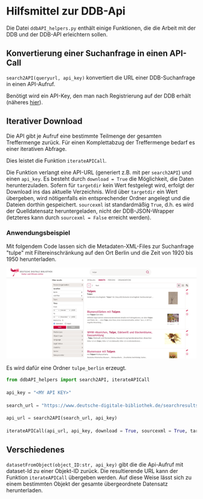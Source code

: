# Hilfsmittel zur DDB-Api

Die Datei `ddbAPI_helpers.py` enthält einige Funktionen, die die Arbeit mit der DDB und der DDB-API erleichtern sollen.

## Konvertierung einer Suchanfrage in einen API-Call

`search2API(queryurl, api_key)` konvertiert die URL einer DDB-Suchanfrage in einen API-Aufruf.

Benötigt wird ein API-Key, den man nach Registrierung auf der DDB erhält (näheres [hier](https://labs.deutsche-digitale-bibliothek.de/app/ddbapi/)).

## Iterativer Download

Die API gibt je Aufruf eine bestimmte Teilmenge der gesamten Treffermenge zurück.
Für einen Komplettabzug der Treffermenge bedarf es einer iterativen Abfrage.

Dies leistet die Funktion `iterateAPICall`.

Die Funktion verlangt eine API-URL (generiert z.B. mit per `search2API`) und einen `api_key`.
Es besteht durch `download = True` die Möglichkeit, die Daten herunterzuladen.
Sofern für `targetdir` kein Wert festgelegt wird, erfolgt der Download ins das aktuelle Verzeichnis.
Wird über `targetdir` ein Wert übergeben, wird nötigenfalls ein entsprechender Ordner angelegt und die Dateien dorthin gespeichert.
`sourcexml` ist standardmäßig `True`, d.h. es wird der Quelldatensatz heruntergeladen, nicht der DDB-JSON-Wrapper (letzteres kann durch `sourcexml = False` erreicht werden).

### Anwendungsbeispiel

Mit folgendem Code lassen sich die Metadaten-XML-Files zur Suchanfrage "tulpe" mit Filtereinschränkung auf den Ort Berlin und die Zeit von 1920 bis 1950 herunterladen.

![DDB-Suchanfrage](img/ddb_tulpe.png)

Es wird dafür eine Ordner `tulpe_berlin` erzeugt.

```python
from ddbAPI_helpers import search2API, iterateAPICall

api_key = "<MY API KEY>"

search_url = "https://www.deutsche-digitale-bibliothek.de/searchresults?isThumbnailFiltered=true&query=tulpe&offset=0&facetValues%5B%5D=place_fct%3DBerlin&facetValues%5B%5D=begin_time%3D%5B*%20TO%20712193%5D&facetValues%5B%5D=end_time%3D%5B700901%20TO%20*%5D"
 
api_url = search2API(search_url, api_key)

iterateAPICall(api_url, api_key, download = True, sourcexml = True, targetdir = "tulpe_berlin")
```

## Verschiedenes

`datasetFromObject(object_ID:str, api_key)` gibt die die Api-Aufruf mit dataset-Id zu einer Objekt-ID zurück.
Die resultierende URL kann der Funktion `iterateAPICall` übergeben werden.
Auf diese Weise lässt sich zu einem bestimmten Objekt der gesamte übergeordnete Datensatz herunterladen.



